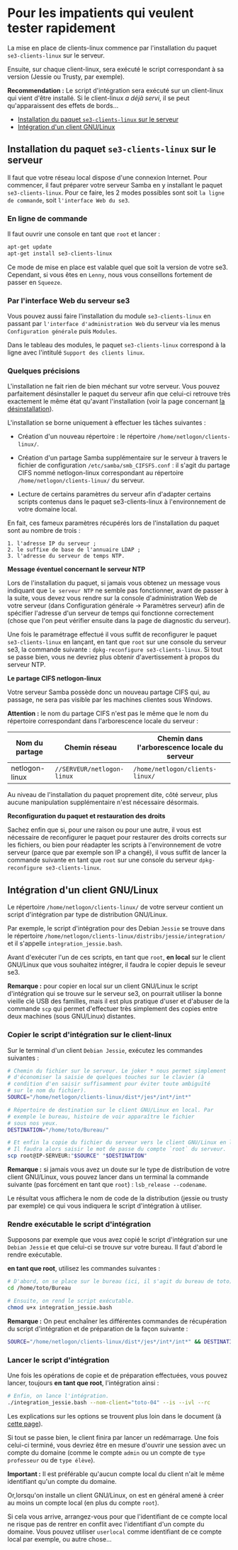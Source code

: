 # Pour les impatients qui veulent tester rapidement

La mise en place de clients-linux commence par l'installation
du paquet `se3-clients-linux` sur le serveur.

Ensuite, sur chaque client-linux, sera exécuté le script correspondant
à sa version (Jessie ou Trusty, par exemple).

**Recommendation :** Le script d'intégration sera exécuté sur un client-linux qui vient d'être installé. Si le client-linux *a déjà servi*, il se peut qu'apparaissent des effets de bords…


* [Installation du paquet `se3-clients-linux` sur le serveur]()
* [Intégration d'un client GNU/Linux]()


## Installation du paquet `se3-clients-linux` sur le serveur

Il faut que votre réseau local dispose d'une connexion
Internet. Pour commencer, il faut préparer votre serveur
Samba en y installant le paquet `se3-clients-linux`. Pour ce
faire, les 2 modes possibles sont soit `la ligne de commande`, soit `l'interface Web du se3`.

### En ligne de commande

Il faut ouvrir une console en tant que `root` et lancer :
```sh
apt-get update
apt-get install se3-clients-linux
```
Ce mode de mise en place est valable quel que soit la version de votre se3.
Cependant, si vous êtes en `Lenny`, nous vous conseillons fortement de passer en `Squeeze`.


### Par l'interface Web du serveur se3

Vous pouvez aussi faire l'installation du module `se3-clients-linux`
en passant par `l'interface d'administration Web` du serveur
via les menus `Configuration générale` puis `Modules`.

Dans le tableau des modules, le paquet `se3-clients-linux`
correspond à la ligne avec l'intitulé `Support des clients linux`.


### Quelques précisions

L'installation ne fait rien de bien méchant sur votre
serveur. Vous pouvez parfaitement désinstaller le paquet du
serveur afin que celui-ci retrouve très exactement le même
état qu'avant l'installation (voir la page concernant
[la désinstallation](desinstall_reinstall_paquet.md)).

L'installation se borne uniquement à effectuer les tâches
suivantes :

* Création d'un nouveau répertoire : le répertoire
`/home/netlogon/clients-linux/`.

* Création d'un partage Samba supplémentaire sur le serveur à
travers le fichier de configuration `/etc/samba/smb_CIFSFS.conf` : il
s'agit du partage CIFS nommé  netlogon-linux correspondant au
répertoire `/home/netlogon/clients-linux/` du serveur.

* Lecture de certains paramètres du serveur afin d'adapter certains
scripts contenus dans le paquet se3-clients-linux à l'environnement
de votre domaine local.

En fait, ces fameux paramètres récupérés lors
de l'installation du paquet sont au nombre de trois :

    1. l'adresse IP du serveur ;
    2. le suffixe de base de l'annuaire LDAP ;
    3. l'adresse du serveur de temps NTP.


**Message éventuel concernant le serveur NTP**

Lors de l'installation du paquet, si jamais
vous obtenez un message vous indiquant que `le serveur NTP` ne
semble pas fonctionner, avant de passer à la suite, vous
devez vous rendre sur la console d'administration Web de
votre serveur (dans Configuration générale → Paramètres
serveur) afin de spécifier l'adresse d'un serveur de temps
qui fonctionne correctement (chose que l'on peut vérifier
ensuite dans la page de diagnostic du serveur).

Une fois le paramétrage effectué il vous suffit de reconfigurer
le paquet `se3-clients-linux` en lançant, en tant que `root` sur une console du
serveur se3, la commande suivante : `dpkg-reconfigure se3-clients-linux`.
Si tout se passe bien, vous ne devriez plus obtenir
d'avertissement à propos du serveur NTP.


**Le partage CIFS netlogon-linux**

Votre serveur Samba possède donc un nouveau partage CIFS
qui, au passage, ne sera pas visible par les machines
clientes sous Windows.

**Attention :** le nom du partage CIFS n'est pas le même que
le nom du répertoire correspondant dans l'arborescence locale
du serveur :

Nom du partage | Chemin réseau              | Chemin dans l'arborescence locale du serveur
---------------|----------------------------|---------------------------------------------
netlogon-linux | `//SERVEUR/netlogon-linux` | `/home/netlogon/clients-linux/`

Au niveau de l'installation du paquet proprement dite, côté
serveur, plus aucune manipulation supplémentaire n'est
nécessaire désormais.


**Reconfiguration du paquet et restauration des droits**

Sachez enfin que si, pour une raison ou pour une autre, il
vous est nécessaire de reconfigurer le paquet pour restaurer
des droits corrects sur les fichiers, ou bien pour réadapter
les scripts à l'environnement de votre serveur (parce que
par exemple son IP a changé), il vous suffit de lancer la
commande suivante en tant que `root` sur une console du serveur
`dpkg-reconfigure se3-clients-linux`.


## Intégration d'un client GNU/Linux

Le répertoire `/home/netlogon/clients-linux/` de votre
serveur contient un script d'intégration par type de
distribution GNU/Linux.

Par exemple, le script d'intégration pour des Debian `Jessie`
se trouve dans le répertoire `/home/netlogon/clients-linux/distribs/jessie/integration/`
et il s'appelle `integration_jessie.bash`.

Avant d'exécuter l'un de ces scripts, en tant que `root`,
**en local** sur le client GNU/Linux que vous souhaitez intégrer,
il faudra le copier depuis le seveur se3.

**Remarque :** pour copier en local sur un client GNU/Linux
le script d'intégration qui se trouve sur le serveur se3,
on pourrait utiliser la bonne vieille clé USB des familles,
mais il est plus pratique d'user et d'abuser de la commande `scp`
qui permet d'effectuer très simplement des copies
entre deux machines (sous GNU/Linux) distantes.


### Copier le script d'intégration sur le client-linux

Sur le terminal d'un client `Debian Jessie`,
exécutez les commandes suivantes :

```sh
# Chemin du fichier sur le serveur. Le joker * nous permet simplement 
# d'économiser la saisie de quelques touches sur le clavier (à
# condition d'en saisir suffisamment pour éviter toute ambiguïté 
# sur le nom du fichier).
SOURCE="/home/netlogon/clients-linux/dist*/jes*/int*/int*"

# Répertoire de destination sur le client GNU/Linux en local. Par
# exemple le bureau, histoire de voir apparaître le fichier
# sous nos yeux.
DESTINATION="/home/toto/Bureau/"

# Et enfin la copie du fichier du serveur vers le client GNU/Linux en local.
# Il faudra alors saisir le mot de passe du compte `root` du serveur.
scp root@IP-SERVEUR:"$SOURCE" "$DESTINATION"
```

**Remarque :** si jamais vous avez un doute sur le type de
distribution de votre client GNU/Linux, vous pouvez lancer
dans un terminal la commande suivante (pas forcément en tant
que `root`) : `lsb_release --codename`.

Le résultat vous affichera le nom de code de la distribution
(jessie ou trusty par exemple) ce qui vous indiquera le script
d'intégration à utiliser.


### Rendre exécutable le script d'intégration

Supposons par exemple que vous avez copié le script
d'intégration sur une `Debian Jessie` et que celui-ci se
trouve sur votre bureau. Il faut d'abord le rendre exécutable.

**en tant que root**, utilisez les commandes suivantes :
```sh
# D'abord, on se place sur le bureau (ici, il s'agit du bureau de toto).
cd /home/toto/Bureau

# Ensuite, on rend le script exécutable.
chmod u+x integration_jessie.bash
```

**Remarque :** On peut enchaîner les différentes commandes
de récupération du script d'intégration et de préparation
de la façon suivante :
```sh
SOURCE="/home/netlogon/clients-linux/dist*/jes*/int*/int*" && DESTINATION="/home/toto/Bureau" && scp root@IP-SERVEUR:"$SOURCE" "$DESTINATION" && cd /home/toto/Bureau && chmod u+x integration_jessie.bash
```


### Lancer le script d'intégration

Une fois les opérations de copie et de préparation effectuées,
vous pouvez lancer, toujours **en tant que root**, l'intégration ainsi :

```sh
# Enfin, on lance l'intégration.
./integration_jessie.bash --nom-client="toto-04" --is --ivl --rc
```

Les explications sur les options se trouvent plus loin dans
le document (à [cette page](options_scripts.md)).

Si tout se passe bien, le client finira par lancer un
redémarrage. Une fois celui-ci terminé, vous devriez être en
mesure d'ouvrir une session avec un compte du domaine (comme
le compte `admin` ou un compte de `type professeur` ou de `type élève`).

**Important :** Il est préférable qu'aucun compte local du
client n'ait le même identifiant qu'un compte du domaine.

Or,lorsqu'on installe un client GNU/Linux, on est en général
amené à créer au moins un compte local (en plus du compte
`root`).

Si cela vous arrive, arrangez-vous pour que l'identifiant
de ce compte local ne risque pas de rentrer en conflit avec
l'identifiant d'un compte du domaine. Vous pouvez utiliser
`userlocal` comme identifiant de ce compte local par exemple, ou autre chose…

